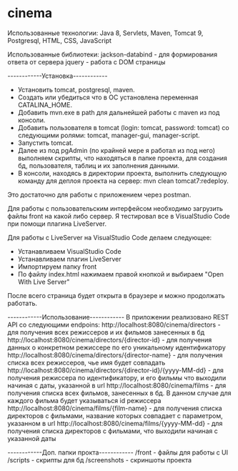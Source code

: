 # cinema

Использованные технологии:
Java 8, Servlets, Maven, Tomcat 9, Postgresql, HTML, CSS, JavaScript

Использованные библиотеки:
jackson-databind - для формирования ответа от сервера
jquery - работа с DOM страницы

------------Установка------------
- Установить tomcat, postgresql, maven.
- Создать или убедиться что в ОС установлена переменная CATALINA_HOME.
- Добавить mvn.exe в path для дальнейшей работы с maven из под консоли.
- Добавить пользователя в tomcat (login: tomcat, password: tomcat) со
следующими ролями: tomcat, manager-gui, manager-script.
- Запустить tomcat.
- Далее из под pgAdmin (по крайней мере я работал из под него) выполняем
скрипты, что находяться в папке проекта, для создания бд, пользователя,
таблиц и их заполнения данными.
- В консоли, находясь в директории проекта, выполнить следующую команду
для деплоя проекта на сервер: mvn clean tomcat7:redeploy.

Это достаточно для работы с приложением через postman.

Для работы с пользовательским интерфейсом необходимо загрузить файлы
front на какой либо сервер. Я тестировал все в VisualStudio Code при
помощи плагина LiveServer. 

Для работы с LiveServer на VisualStudio Code делаем следующее:
- Устанавливаем VisualStudio Code
- Устанавливаем плагин LiveServer
- Импортируем папку front
- По файлу index.html нажимаем правой кнопкой и выбираем "Open With Live Server"

После всего страница будет открыта в браузере и можно продолжать работать.

------------Использование------------
В приложении реализовано REST API со следующими endpoins:
http://localhost:8080/cinema/directors - для получения всех режиссеров и их фильмов занесенных в бд
http://localhost:8080/cinema/directors/{director-id} - для получения данных о конкретном режиссере по его уникальному идентификатору
http://localhost:8080/cinema/directors/{director-name} - для получения списка всех режиссеров, чье имя будет совпадать
http://localhost:8080/cinema/directors/{director-id}/{yyyy-MM-dd} - для получения режиссера по идентификатору, и его фильмы что выходили начиная с даты, указанной в url
http://localhost:8080/cinema/films - для получения списка всех фильмов, занесенных в бд. В данном случае для каждого фильма будет указываться id режиссера
http://localhost:8080/cinema/films/{film-name} - для получения списка директоров с фильмами, название которых совпадает с параметром, указанном в url
http://localhost:8080/cinema/films/{yyyy-MM-dd} - для получения списка директоров с фильмами, что выходили начиная с указанной даты

------------Доп. папки прокта------------
/front - файлы для работы с UI
/scripts - скрипты для бд
/screenshots - скриншоты проекта